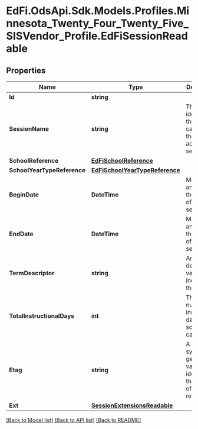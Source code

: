 # EdFi.OdsApi.Sdk.Models.Profiles.Minnesota_Twenty_Four_Twenty_Five_SISVendor_Profile.EdFiSessionReadable

## Properties

Name | Type | Description | Notes
------------ | ------------- | ------------- | -------------
**Id** | **string** |  | [optional] 
**SessionName** | **string** | The identifier for the calendar for the academic session. | 
**SchoolReference** | [**EdFiSchoolReference**](EdFiSchoolReference.md) |  | 
**SchoolYearTypeReference** | [**EdFiSchoolYearTypeReference**](EdFiSchoolYearTypeReference.md) |  | 
**BeginDate** | **DateTime** | Month, day, and year of the first day of the session. | 
**EndDate** | **DateTime** | Month, day and year of the last day of the session. | 
**TermDescriptor** | **string** | An descriptor value indicating the term. | 
**TotalInstructionalDays** | **int** | The total number of instructional days in the school calendar. | 
**Etag** | **string** | A unique system-generated value that identifies the version of the resource. | [optional] 
**Ext** | [**SessionExtensionsReadable**](SessionExtensionsReadable.md) |  | [optional] 

[[Back to Model list]](../README.md#documentation-for-models) [[Back to API list]](../README.md#documentation-for-api-endpoints) [[Back to README]](../README.md)

